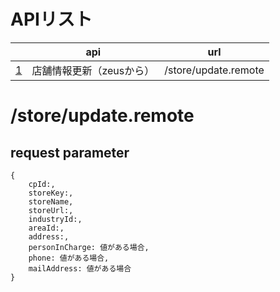 # APIリスト
||api|url|
|-|-|-|
|[1](#api1)|店舗情報更新（zeusから）|/store/update.remote|

# <label id="api1">/store/update.remote</label>
## request parameter
```
{
	cpId:,
	storeKey:,
	storeName,
	storeUrl:,
	industryId:,
	areaId:,
	address:,
	personInCharge: 値がある場合,
	phone: 値がある場合,
	mailAddress: 値がある場合
}
```
